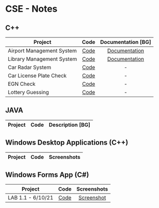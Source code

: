 # CSE - Notes
## C++ 

| Project                         | Code                     | Documentation [BG]  |
| ------------------------------- |:------------------------:| :------------------:|
| Airport Management System       | [Code](FINAL/FINAL/Source.cpp)      | [Documentation](Documentation.pdf)     |
| Library Management System       | [Code](Library.cpp)      | [Documentation](Semester_Project.pdf)     |
| Car Radar System                | [Code](Radar.cpp)        |          -          |
| Car License Plate Check         | [Code](LicensePlate.cpp) |          -          |
| EGN Check                       | [Code](EGN.cpp)          |          -          |
| Lottery Guessing                | [Code](Lottery.cpp)      |          -          |


## JAVA 

| Project                         | Code                     | Description [BG]    |
| ------------------------------- |:------------------------:| :------------------:|


## Windows Desktop Applications (C++)

| Project                         | Code                     | Screenshots         |
| ------------------------------- |:------------------------:| :------------------:|


## Windows Forms App (C#)

| Project                         | Code                     | Screenshots         |
| ------------------------------- |:------------------------:| :------------------:|
| LAB 1.1  -  6/10/21             | [Code](Windows-Forms/LAB1/LAB1-1code/Form1.cs) | [Screenshot](Windows-Forms/LAB1/Screenshots/LAB1-1.md)     |
